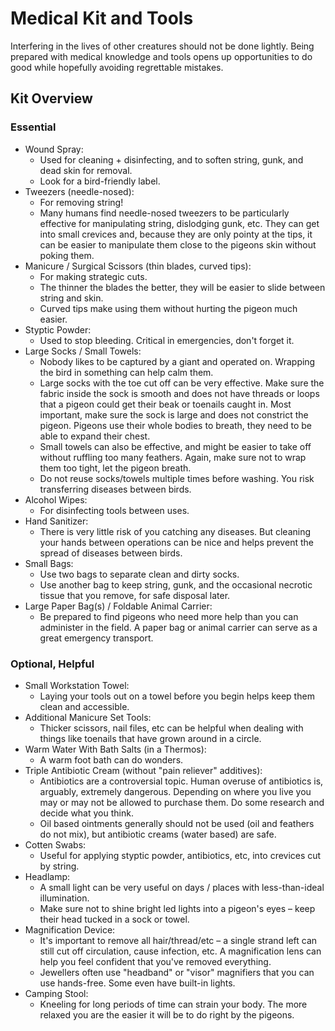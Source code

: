 # Medical Kit and Tools

Interfering in the lives of other creatures should not be done lightly. Being prepared with medical knowledge and tools opens up opportunities to do good while hopefully avoiding regrettable mistakes.

## Kit Overview

### Essential

- Wound Spray:
	- Used for cleaning + disinfecting, and to soften string, gunk, and dead skin for removal.
	- Look for a bird-friendly label.
- Tweezers (needle-nosed):
	- For removing string!
	- Many humans find needle-nosed tweezers to be particularly effective for manipulating string, dislodging gunk, etc. They can get into small crevices and, because they are only pointy at the tips, it can be easier to manipulate them close to the pigeons skin without poking them.
- Manicure / Surgical Scissors (thin blades, curved tips):
	- For making strategic cuts.
	- The thinner the blades the better, they will be easier to slide between string and skin.
	- Curved tips make using them without hurting the pigeon much easier.
- Styptic Powder:
	- Used to stop bleeding. Critical in emergencies, don't forget it.
- Large Socks / Small Towels:
	- Nobody likes to be captured by a giant and operated on. Wrapping the bird in something can help calm them.
	- Large socks with the toe cut off can be very effective. Make sure the fabric inside the sock is smooth and does not have threads or loops that a pigeon could get their beak or toenails caught in. Most important, make sure the sock is large and does not constrict the pigeon. Pigeons use their whole bodies to breath, they need to be able to expand their chest.
	- Small towels can also be effective, and might be easier to take off without ruffling too many feathers. Again, make sure not to wrap them too tight, let the pigeon breath.
	- Do not reuse socks/towels multiple times before washing. You risk transferring diseases between birds.
- Alcohol Wipes:
	- For disinfecting tools between uses.
- Hand Sanitizer:
	- There is very little risk of you catching any diseases. But cleaning your hands between operations can be nice and helps prevent the spread of diseases between birds.
- Small Bags:
	- Use two bags to separate clean and dirty socks.
	- Use another bag to keep string, gunk, and the occasional necrotic tissue that you remove, for safe disposal later.
- Large Paper Bag(s) / Foldable Animal Carrier:
	- Be prepared to find pigeons who need more help than you can administer in the field. A paper bag or animal carrier can serve as a great emergency transport.


### Optional, Helpful
- Small Workstation Towel:
	- Laying your tools out on a towel before you begin helps keep them clean and accessible.
- Additional Manicure Set Tools:
	- Thicker scissors, nail files, etc can be helpful when dealing with things like toenails that have grown around in a circle.
- Warm Water With Bath Salts (in a Thermos):
	- A warm foot bath can do wonders.
- Triple Antibiotic Cream (without "pain reliever" additives):
	- Antibiotics are a controversial topic. Human overuse of antibiotics is, arguably, extremely dangerous. Depending on where you live you may or may not be allowed to purchase them. Do some research and decide what you think.
	- Oil based ointments generally should not be used (oil and feathers do not mix), but antibiotic creams (water based) are safe.
- Cotten Swabs:
	- Useful for applying styptic powder, antibiotics, etc, into crevices cut by string.
- Headlamp:
	- A small light can be very useful on days / places with less-than-ideal illumination.
	- Make sure not to shine bright led lights into a pigeon's eyes – keep their head tucked in a sock or towel.
- Magnification Device:
	- It's important to remove all hair/thread/etc – a single strand left can still cut off circulation, cause infection, etc. A magnification lens can help you feel confident that you've removed everything.
	- Jewellers often use "headband" or "visor" magnifiers that you can use hands-free. Some even have built-in lights.
- Camping Stool:
	- Kneeling for long periods of time can strain your body. The more relaxed you are the easier it will be to do right by the pigeons.


